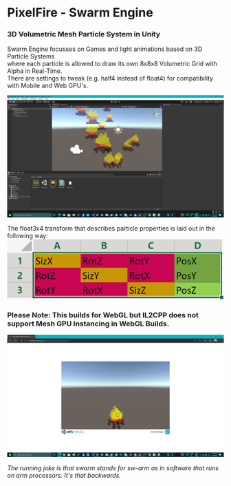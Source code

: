 # PixelFire - Swarm Engine
### 3D Volumetric Mesh Particle System in Unity

Swarm Engine focusses on Games and light animations based on 3D Particle Systems \
where each particle is allowed to draw its own 8x8x8 Volumetric Grid with Alpha in Real-Time. \
There are settings to tweak (e.g. half4 instead of float4) for compatibility with Mobile and Web GPU's.

![screenshot](https://github.com/TheMindVirus/PixelFire/blob/swarm/screenshot.png)

The float3x4 transform that describes particle properties is laid out in the following way:
![screenshot2](https://github.com/TheMindVirus/PixelFire/blob/swarm/screenshot2.png)

### Please Note: This builds for WebGL but IL2CPP does not support Mesh GPU Instancing in WebGL Builds.

![screenshot3](https://github.com/TheMindVirus/PixelFire/blob/swarm/screenshot3.png)

*The running joke is that swarm stands for sw-arm as in software that runs on arm processors. It's that backwards.*
